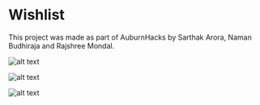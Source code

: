 # Wishlist
This project was made as part of AuburnHacks by Sarthak Arora, Naman Budhiraja and Rajshree Mondal.



![alt text](https://cdn.discordapp.com/attachments/830484732792799239/830816800664059924/Group_84x-8.png)


![alt text](https://cdn.discordapp.com/attachments/830484732792799239/830834196964311110/Web_1920_3.png)


![alt text](https://cdn.discordapp.com/attachments/830484732792799239/830834198322741288/Web_1920_4.png)
